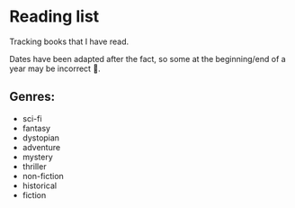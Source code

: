 # Reading list

Tracking books that I have read.

Dates have been adapted after the fact, so some at the beginning/end of a year may be incorrect :shrug:.

## Genres:

* sci-fi
* fantasy
* dystopian
* adventure
* mystery
* thriller
* non-fiction
* historical
* fiction
